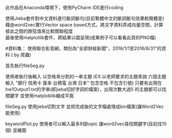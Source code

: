 此作品在Anaconda環境下，使用PyCharm IDE進行coding

使用Jieba套件對中文資料進行斷詞斷句(目前繁體中文的斷詞斷句效果較簡體差)  
藉由word2vec實行Vector space based方式，將文字資料弄成向量空間，計算彼此之間的餘弦值來比較關聯程度  
最後使用matplotlib套件，將結果以圖呈現(成果例子可以看看此頁的PNG檔)  
  
#資料集：
使用聯合影音網，類別為"全部財經新聞"，2016/1/1至2016/8/31"的資料 ( by 爬蟲)


首先執行fileSeg.py

使用者執行後輸入 以空格來分割的一串主題 (EX.以老師要求的主題來說 六個主題  輸入  "銀行 信用卡 匯率 台積電 台灣 日本" 包含空格 不包含引號)
只要有出現在hw1Output1.txt的字串(即jieba切好字詞的檔案)，出現次數大過5 的主題都可以找關鍵字
並使用matploblib繪成平面

fileSeg.py 使用jieba切割文字 並把完成後的文字檔處理成bin檔案(讓Word2Vec能使用)

keywordPlot.py 使用者可以輸入最多8個topic 讓word2vec尋找關鍵字(目前找10個) 並繪圖
